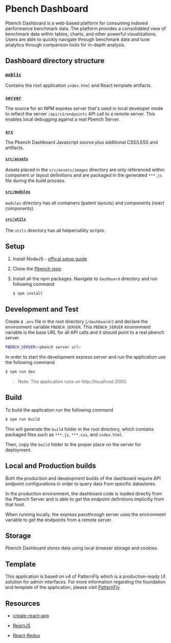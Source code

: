 # Pbench Dashboard

Pbench Dashboard is a web-based platform for consuming indexed performance benchmark data. The platform provides a consolidated view of benchmark data within tables, charts, and other powerful visualizations. Users are able to quickly navigate through benchmark data and tune analytics through comparison tools for in-depth analysis.

## Dashboard directory structure

### [`public`](public/)

Contains the root application `index.html` and React template artifacts.

### [`server`](server/)

The source for an NPM express server that's used in local developer mode to reflect
the server `/api/v1/endpoints` API call to a remote server. This enables local
debugging against a real Pbench Server.

### [`src`](src/)

The Pbench Dashboard Javascript source plus additional CSS/LESS and artifacts.

#### [`src/assets`](src/assets/)

Assets placed in the `src/assets/images` directory are only referenced within component or layout definitions and are packaged in the generated `***.js` file during the build process.

#### [`src/modules`](src/modules/)

`modules` directory has all containers (patent layouts) and components (react components).

#### [`src/utils`](src/utils/)

The `utils` directory has all helper/utility scripts.

## Setup

1. Install NodeJS - [offical setup guide](https://nodejs.org/en/download/package-manager/)

2. Clone the [Pbench repo](https://github.com/distributed-system-analysis/pbench)

3. Install all the npm packages.
Navigate to `dashboard` directory and run following command
	```bash
	$ npm install
	```

## Development and Test

Create a `.env` file in the root directory (`/dashboard/`) and declare the environment variable `PBENCH_SERVER`.
This `PBENCH_SERVER` environment variable is the base URL for all API calls and it should point to a real pbench server.
```bash
PBENCH_SERVER=<pbench server url>
```

In order to start the development express server and run the application use the following command
```bash
$ npm run dev
```
> Note: The application runs on http://localhost:3000.

## Build

To build the application run the following command

```bash
$ npm run build
```
This will generate the `build` folder in the root directory, which contains packaged files such as `***.js`, `***.css`, and `index.html`.

Then, copy the `build` folder to the proper place on the server for deployment.

## Local and Production builds

Both the production and development builds of the dashboard require API endpoint configurations in order to query data from specific datastores.

In the production environment, the dashboard code is loaded directly from the Pbench Server and is able to get the endpoint definitions implicitly from that host.

When running locally, the express passthrough server uses the environment variable to get the endpoints from a remote server.

## Storage
Pbench Dashboard stores data using local browser storage and cookies.

## Template
This application is based on v4 of PatternFly which is a production-ready UI solution for admin interfaces. For more information regarding the foundation and template of the application, please visit [PatternFly](https://www.patternfly.org/v4/get-started/design)

## Resources

- [create-react-app](https://github.com/facebook/create-react-app)

- [ReactJS](https://reactjs.org/)

- [React-Redux](https://github.com/reduxjs/react-redux)
